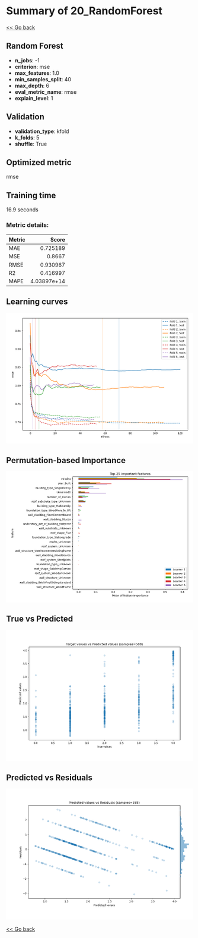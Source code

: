 # Summary of 20_RandomForest

[<< Go back](../README.md)


## Random Forest
- **n_jobs**: -1
- **criterion**: mse
- **max_features**: 1.0
- **min_samples_split**: 40
- **max_depth**: 6
- **eval_metric_name**: rmse
- **explain_level**: 1

## Validation
 - **validation_type**: kfold
 - **k_folds**: 5
 - **shuffle**: True

## Optimized metric
rmse

## Training time

16.9 seconds

### Metric details:
| Metric   |       Score |
|:---------|------------:|
| MAE      | 0.725189    |
| MSE      | 0.8667      |
| RMSE     | 0.930967    |
| R2       | 0.416997    |
| MAPE     | 4.03897e+14 |



## Learning curves
![Learning curves](learning_curves.png)

## Permutation-based Importance
![Permutation-based Importance](permutation_importance.png)
## True vs Predicted

![True vs Predicted](true_vs_predicted.png)


## Predicted vs Residuals

![Predicted vs Residuals](predicted_vs_residuals.png)



[<< Go back](../README.md)
